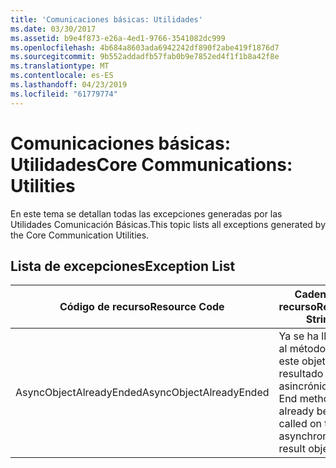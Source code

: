 ```yaml
---
title: 'Comunicaciones básicas: Utilidades'
ms.date: 03/30/2017
ms.assetid: b9e4f873-e26a-4ed1-9766-3541082dc999
ms.openlocfilehash: 4b684a8603ada6942242df890f2abe419f1876d7
ms.sourcegitcommit: 9b552addadfb57fab0b9e7852ed4f1f1b8a42f8e
ms.translationtype: MT
ms.contentlocale: es-ES
ms.lasthandoff: 04/23/2019
ms.locfileid: "61779774"
---
```

# <a name="core-communications-utilities"></a><span data-ttu-id="2d7eb-102">Comunicaciones básicas: Utilidades</span><span class="sxs-lookup"><span data-stu-id="2d7eb-102">Core Communications: Utilities</span></span>
<span data-ttu-id="2d7eb-103">En este tema se detallan todas las excepciones generadas por las Utilidades Comunicación Básicas.</span><span class="sxs-lookup"><span data-stu-id="2d7eb-103">This topic lists all exceptions generated by the Core Communication Utilities.</span></span>  
  
## <a name="exception-list"></a><span data-ttu-id="2d7eb-104">Lista de excepciones</span><span class="sxs-lookup"><span data-stu-id="2d7eb-104">Exception List</span></span>  
  
|<span data-ttu-id="2d7eb-105">Código de recurso</span><span class="sxs-lookup"><span data-stu-id="2d7eb-105">Resource Code</span></span>|<span data-ttu-id="2d7eb-106">Cadena de recurso</span><span class="sxs-lookup"><span data-stu-id="2d7eb-106">Resource String</span></span>|  
|-------------------|---------------------|  
|<span data-ttu-id="2d7eb-107">AsyncObjectAlreadyEnded</span><span class="sxs-lookup"><span data-stu-id="2d7eb-107">AsyncObjectAlreadyEnded</span></span>|<span data-ttu-id="2d7eb-108">Ya se ha llamado al método End en este objeto de resultado asincrónico.</span><span class="sxs-lookup"><span data-stu-id="2d7eb-108">The End method has already been called on this asynchronous result object.</span></span>|

